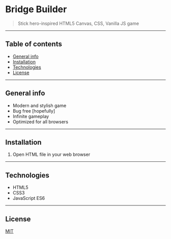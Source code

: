 # Bridge Builder
> Stick hero-inspired HTML5 Canvas, CSS, Vanilla JS game

---

## Table of contents  
* [General info](#general-info)  
* [Installation](#installation)  
* [Technologies](#technologies)  
* [License](#license)

---

## General info
* Modern and stylish game
* Bug free [hopefully]
* Infinite gameplay
* Optimized for all browsers

---

## Installation  
1. Open HTML file in your web browser

---

## Technologies  
* HTML5
* CSS3
* JavaScript ES6

---

## License  
[MIT](https://choosealicense.com/licenses/mit/)

